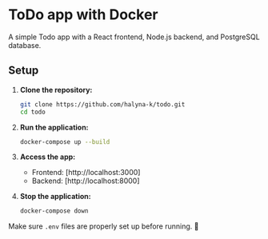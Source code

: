 # ToDo app with Docker

A simple Todo app with a React frontend, Node.js backend, and PostgreSQL database.

## Setup

1. **Clone the repository:**
   ```bash
   git clone https://github.com/halyna-k/todo.git
   cd todo
   ```

2. **Run the application:**
   ```bash
   docker-compose up --build
   ```

3. **Access the app:**
   - Frontend: [http://localhost:3000]
   - Backend: [http://localhost:8000]

4. **Stop the application:**
   ```bash
   docker-compose down
   ```

Make sure `.env` files are properly set up before running. 🚀
